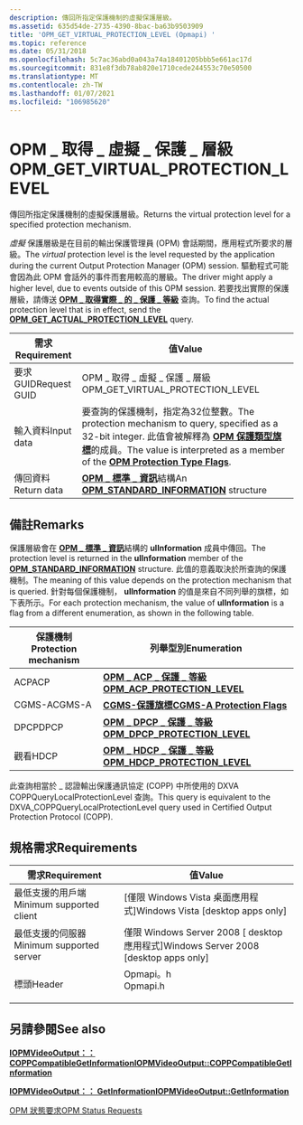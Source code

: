 ```yaml
---
description: 傳回所指定保護機制的虛擬保護層級。
ms.assetid: 635d54de-2735-4390-8bac-ba63b9503909
title: 'OPM_GET_VIRTUAL_PROTECTION_LEVEL (Opmapi) '
ms.topic: reference
ms.date: 05/31/2018
ms.openlocfilehash: 5c7ac36abd0a043a74a18401205bbb5e661ac17d
ms.sourcegitcommit: 831e8f3db78ab820e1710cede244553c70e50500
ms.translationtype: MT
ms.contentlocale: zh-TW
ms.lasthandoff: 01/07/2021
ms.locfileid: "106985620"
---
```

# <a name="opm_get_virtual_protection_level"></a><span data-ttu-id="50384-103">OPM \_ 取得 \_ 虛擬 \_ 保護 \_ 層級</span><span class="sxs-lookup"><span data-stu-id="50384-103">OPM\_GET\_VIRTUAL\_PROTECTION\_LEVEL</span></span>

<span data-ttu-id="50384-104">傳回所指定保護機制的虛擬保護層級。</span><span class="sxs-lookup"><span data-stu-id="50384-104">Returns the virtual protection level for a specified protection mechanism.</span></span>

<span data-ttu-id="50384-105">*虛擬* 保護層級是在目前的輸出保護管理員 (OPM) 會話期間，應用程式所要求的層級。</span><span class="sxs-lookup"><span data-stu-id="50384-105">The *virtual* protection level is the level requested by the application during the current Output Protection Manager (OPM) session.</span></span> <span data-ttu-id="50384-106">驅動程式可能會因為此 OPM 會話外的事件而套用較高的層級。</span><span class="sxs-lookup"><span data-stu-id="50384-106">The driver might apply a higher level, due to events outside of this OPM session.</span></span> <span data-ttu-id="50384-107">若要找出實際的保護層級，請傳送 [**OPM \_ 取得實際 \_ 的 \_ 保護 \_ 等級**](opm-get-actual-protection-level.md) 查詢。</span><span class="sxs-lookup"><span data-stu-id="50384-107">To find the actual protection level that is in effect, send the [**OPM\_GET\_ACTUAL\_PROTECTION\_LEVEL**](opm-get-actual-protection-level.md) query.</span></span>



| <span data-ttu-id="50384-108">需求</span><span class="sxs-lookup"><span data-stu-id="50384-108">Requirement</span></span> | <span data-ttu-id="50384-109">值</span><span class="sxs-lookup"><span data-stu-id="50384-109">Value</span></span> |
|--------------|-------------------------------------------------------------------------------------------------------------------------------------------------------------------------------|
| <span data-ttu-id="50384-110">要求 GUID</span><span class="sxs-lookup"><span data-stu-id="50384-110">Request GUID</span></span> | <span data-ttu-id="50384-111">OPM \_ 取得 \_ 虛擬 \_ 保護 \_ 層級</span><span class="sxs-lookup"><span data-stu-id="50384-111">OPM\_GET\_VIRTUAL\_PROTECTION\_LEVEL</span></span>                                                                                                                                          |
| <span data-ttu-id="50384-112">輸入資料</span><span class="sxs-lookup"><span data-stu-id="50384-112">Input data</span></span>   | <span data-ttu-id="50384-113">要查詢的保護機制，指定為32位整數。</span><span class="sxs-lookup"><span data-stu-id="50384-113">The protection mechanism to query, specified as a 32-bit integer.</span></span> <span data-ttu-id="50384-114">此值會被解釋為 [**OPM 保護類型旗標**](opm-protection-type-flags.md)的成員。</span><span class="sxs-lookup"><span data-stu-id="50384-114">The value is interpreted as a member of the [**OPM Protection Type Flags**](opm-protection-type-flags.md).</span></span> |
| <span data-ttu-id="50384-115">傳回資料</span><span class="sxs-lookup"><span data-stu-id="50384-115">Return data</span></span>  | <span data-ttu-id="50384-116">[**OPM \_ 標準 \_ 資訊**](/windows/desktop/api/ksopmapi/ns-ksopmapi-opm_standard_information)結構</span><span class="sxs-lookup"><span data-stu-id="50384-116">An [**OPM\_STANDARD\_INFORMATION**](/windows/desktop/api/ksopmapi/ns-ksopmapi-opm_standard_information) structure</span></span>                                                                                                   |



 

## <a name="remarks"></a><span data-ttu-id="50384-117">備註</span><span class="sxs-lookup"><span data-stu-id="50384-117">Remarks</span></span>

<span data-ttu-id="50384-118">保護層級會在 [**OPM \_ 標準 \_ 資訊**](/windows/desktop/api/ksopmapi/ns-ksopmapi-opm_standard_information)結構的 **ulInformation** 成員中傳回。</span><span class="sxs-lookup"><span data-stu-id="50384-118">The protection level is returned in the **ulInformation** member of the [**OPM\_STANDARD\_INFORMATION**](/windows/desktop/api/ksopmapi/ns-ksopmapi-opm_standard_information) structure.</span></span> <span data-ttu-id="50384-119">此值的意義取決於所查詢的保護機制。</span><span class="sxs-lookup"><span data-stu-id="50384-119">The meaning of this value depends on the protection mechanism that is queried.</span></span> <span data-ttu-id="50384-120">針對每個保護機制， **ulInformation** 的值是來自不同列舉的旗標，如下表所示。</span><span class="sxs-lookup"><span data-stu-id="50384-120">For each protection mechanism, the value of **ulInformation** is a flag from a different enumeration, as shown in the following table.</span></span>



| <span data-ttu-id="50384-121">保護機制</span><span class="sxs-lookup"><span data-stu-id="50384-121">Protection mechanism</span></span> | <span data-ttu-id="50384-122">列舉型別</span><span class="sxs-lookup"><span data-stu-id="50384-122">Enumeration</span></span>                                                       |
|----------------------|-------------------------------------------------------------------|
| <span data-ttu-id="50384-123">ACP</span><span class="sxs-lookup"><span data-stu-id="50384-123">ACP</span></span>                  | [<span data-ttu-id="50384-124">**OPM \_ ACP \_ 保護 \_ 等級**</span><span class="sxs-lookup"><span data-stu-id="50384-124">**OPM\_ACP\_PROTECTION\_LEVEL**</span></span>](/windows/desktop/api/opmapi/ne-opmapi-opm_acp_protection_level)   |
| <span data-ttu-id="50384-125">CGMS-A</span><span class="sxs-lookup"><span data-stu-id="50384-125">CGMS-A</span></span>               | [<span data-ttu-id="50384-126">**CGMS-保護旗標**</span><span class="sxs-lookup"><span data-stu-id="50384-126">**CGMS-A Protection Flags**</span></span>](cgms-a-protection-flags.md)        |
| <span data-ttu-id="50384-127">DPCP</span><span class="sxs-lookup"><span data-stu-id="50384-127">DPCP</span></span>                 | [<span data-ttu-id="50384-128">**OPM \_ DPCP \_ 保護 \_ 等級**</span><span class="sxs-lookup"><span data-stu-id="50384-128">**OPM\_DPCP\_PROTECTION\_LEVEL**</span></span>](/windows/desktop/api/opmapi/ne-opmapi-opm_dpcp_protection_level) |
| <span data-ttu-id="50384-129">觀看</span><span class="sxs-lookup"><span data-stu-id="50384-129">HDCP</span></span>                 | [<span data-ttu-id="50384-130">**OPM \_ HDCP \_ 保護 \_ 等級**</span><span class="sxs-lookup"><span data-stu-id="50384-130">**OPM\_HDCP\_PROTECTION\_LEVEL**</span></span>](/windows/desktop/api/opmapi/ne-opmapi-opm_hdcp_protection_level) |



 

<span data-ttu-id="50384-131">此查詢相當於 \_ 認證輸出保護通訊協定 (COPP) 中所使用的 DXVA COPPQueryLocalProtectionLevel 查詢。</span><span class="sxs-lookup"><span data-stu-id="50384-131">This query is equivalent to the DXVA\_COPPQueryLocalProtectionLevel query used in Certified Output Protection Protocol (COPP).</span></span>

## <a name="requirements"></a><span data-ttu-id="50384-132">規格需求</span><span class="sxs-lookup"><span data-stu-id="50384-132">Requirements</span></span>



| <span data-ttu-id="50384-133">需求</span><span class="sxs-lookup"><span data-stu-id="50384-133">Requirement</span></span> | <span data-ttu-id="50384-134">值</span><span class="sxs-lookup"><span data-stu-id="50384-134">Value</span></span> |
|-------------------------------------|-------------------------------------------------------------------------------------|
| <span data-ttu-id="50384-135">最低支援的用戶端</span><span class="sxs-lookup"><span data-stu-id="50384-135">Minimum supported client</span></span><br/> | <span data-ttu-id="50384-136">\[僅限 Windows Vista 桌面應用程式\]</span><span class="sxs-lookup"><span data-stu-id="50384-136">Windows Vista \[desktop apps only\]</span></span><br/>                                      |
| <span data-ttu-id="50384-137">最低支援的伺服器</span><span class="sxs-lookup"><span data-stu-id="50384-137">Minimum supported server</span></span><br/> | <span data-ttu-id="50384-138">僅限 Windows Server 2008 \[ desktop 應用程式\]</span><span class="sxs-lookup"><span data-stu-id="50384-138">Windows Server 2008 \[desktop apps only\]</span></span><br/>                                |
| <span data-ttu-id="50384-139">標頭</span><span class="sxs-lookup"><span data-stu-id="50384-139">Header</span></span><br/>                   | <dl> <span data-ttu-id="50384-140"><dt>Opmapi。h</dt></span><span class="sxs-lookup"><span data-stu-id="50384-140"><dt>Opmapi.h</dt></span></span> </dl> |



## <a name="see-also"></a><span data-ttu-id="50384-141">另請參閱</span><span class="sxs-lookup"><span data-stu-id="50384-141">See also</span></span>

<dl> <dt>

[<span data-ttu-id="50384-142">**IOPMVideoOutput：： COPPCompatibleGetInformation**</span><span class="sxs-lookup"><span data-stu-id="50384-142">**IOPMVideoOutput::COPPCompatibleGetInformation**</span></span>](/windows/desktop/api/opmapi/nf-opmapi-iopmvideooutput-coppcompatiblegetinformation)
</dt> <dt>

[<span data-ttu-id="50384-143">**IOPMVideoOutput：： GetInformation**</span><span class="sxs-lookup"><span data-stu-id="50384-143">**IOPMVideoOutput::GetInformation**</span></span>](/windows/desktop/api/opmapi/nf-opmapi-iopmvideooutput-getinformation)
</dt> <dt>

[<span data-ttu-id="50384-144">OPM 狀態要求</span><span class="sxs-lookup"><span data-stu-id="50384-144">OPM Status Requests</span></span>](opm-status-requests.md)
</dt> </dl>

 

 




